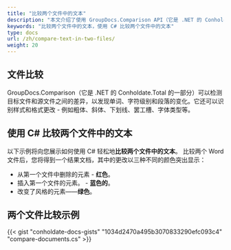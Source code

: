 ```yaml
---
title: "比较两个文件中的文本"
description: "本文介绍了使用 GroupDocs.Comparison API（它是 .NET 的 Conholdate.Total 的一部分）来比较两个文件中的文本。"
keywords: "比较两个文件中的文本，使用 C# 比较两个文件中的文本"
type: docs
url: /zh/compare-text-in-two-files/
weight: 20
---
```

## 文件比较

GroupDocs.Comparison（它是 .NET 的 Conholdate.Total 的一部分）可以检测目标文件和源文件之间的差异，以发现单词、字符级别和段落的变化。它还可以识别样式和格式更改 - 例如粗体、斜体、下划线、罢工槽、字体类型等。

## 使用 C# 比较两个文件中的文本

以下示例将向您展示如何使用 C# 轻松地**比较两个文件中的文本**。
比较两个 Word 文件后，您将得到一个结果文档，其中的更改以三种不同的颜色突出显示：

- 从第一个文件中删除的元素 - **红色**。
- 插入第一个文件的元素。 - **蓝色的**。
- 改变了风格的元素——**绿色**。



## 两个文件比较示例

{{< gist "conholdate-docs-gists" "1034d2470a495b3070833290efc093c4" "compare-documents.cs" >}}


